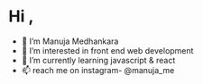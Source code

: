 # Hi ,
- 👋 I’m Manuja Medhankara
- 👀 I’m interested in front end web development
- 🌱 I’m currently learning javascript & react
- 📫 reach me on instagram- @manuja_me
